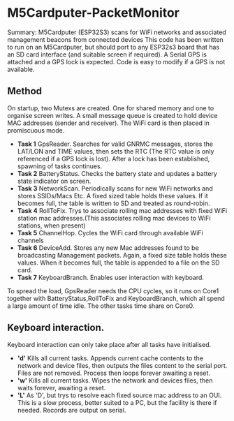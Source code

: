 # M5Cardputer-PacketMonitor
Summary: M5Cardputer (ESP32S3) scans for WiFi networks and associated management beacons from connected devices
This code has been written to run on an M5Cardputer, but should port to any ESP32s3 board that has an SD card interface (and suitable screen if required). A Serial GPS is attached and a GPS lock is expected. Code is easy to modify if a GPS is not available.
## Method
On startup, two Mutexs are created. One for shared memory and one to organise screen writes. A small message queue is created to hold device MAC addresses (sender and receiver). The WiFi card is then placed in promiscuous mode.

- **Task 1** GpsReader. Searches for valid GNRMC messages, stores the LAT/LON and TIME values, then sets the RTC (The RTC value is only referenced if a GPS lock is lost). After a lock has been established, spawning of tasks continues. 
- **Task 2** BatteryStatus. Checks the battery state and updates a battery state indicator on screen.
- **Task 3** NetworkScan. Periodically scans for new WiFi networks and stores SSIDs/Macs Etc. A fixed sized table holds these values. If it becomes full, the table is written to SD and treated as round-robin.
- **Task 4** RollToFix. Trys to associate rolling mac addresses with fixed WiFi station mac addresses.(This associates rolling mac devices to WiFi stations, when present)
- **Task 5** ChannelHop. Cycles the WiFi card through available WiFi channels
- **Task 6** DeviceAdd. Stores any new Mac addresses found to be broadcasting Management packets. Again, a fixed size table holds these values. When it becomes full, the table is appended to a file on the SD card.
- **Task 7** KeyboardBranch. Enables user interaction with keyboard.

To spread the load, GpsReader needs the CPU cycles, so it runs on Core1 together with BatteryStatus,RollToFix and KeyboardBranch, which all spend a large amount of time idle. The other tasks time share on Core0.

## Keyboard interaction.
Keyboard interaction can only take place after all tasks have initialised.

- **'d'** Kills all current tasks. Appends current cache contents to the network and device files, then outputs the files content to the serial port. Files are not removed. Process then loops forever awaiting a reset.
- **'w'** Kills all current tasks. Wipes the network and devices files, then waits forever, awaiting a reset.
- **'L'** As 'D', but trys to resolve each fixed source mac address to an OUI. This is a slow process, better suited to a PC, but the facility is there if needed. Records are output on serial. 